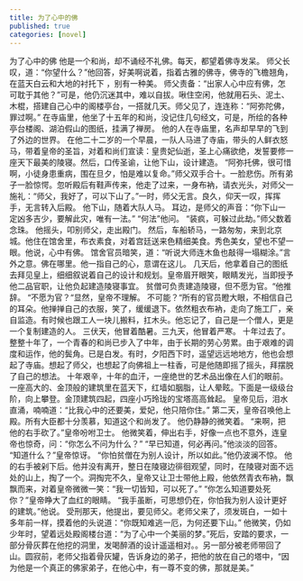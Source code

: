 ```yaml
---
title: 为了心中的佛
published: true
categories: [novel]
---
```


为了心中的佛
他是一个和尚，却不诵经不礼佛。每天，都望着佛寺发呆。
师父长叹，道：“你望什么？”他回答，好美啊说着，指着古雅的佛寺，佛寺的飞檐翘角，在蓝天白云和大地的衬托下 ，别有一种美。
师父责备：“出家人心中应有佛，怎可耽于其他？”可是，他仍沉迷其中，难以自拔。啾住空闲，他就用石头、泥土、木棍，搭建自己心中的阁楼亭台，一搭就几天。师父见了，连连称：“阿弥陀佛，罪过啊。”
在寺庙里，他坐了十五年的和尚，没记住几句经文，可是，所绘的各种亭台楼阁、湖泊假山的图纸，挂满了禅房。
他的人在寺庙里，名声却早早的飞到了外边的世界。
在他二十二岁的一个早晨，一队人马进了寺庙，带头的人鲜衣怒马，带着皇帝的圣旨，对着和尚们宣读：皇贵妃仙逝，圣上心痛欲绝，发誓要修一座天下最美的陵寝。然后，口传圣谕，让他下山，设计建造。
“阿弥托佛，很可惜啊，小徒身患重病，围在旦夕，怕是难以复命。”师父双手合十。一脸悲伤。所有弟子一脸惊愕。忽听殿后有鞋声传来，他走了过来，一身布衲，请衣光头，对师父一施礼：“师父，我好了，可以下山了。”一时，师父无言。良久，仰天一叹，挥挥手，无言转入后殿。
他下山，随着大队人马。
耳边，是师父的声音：“你下山一定凶多吉少，要解此灾，唯有一法。”
“何法”他问。
“装疯，可躲过此劫。”师父数着念珠。
他摇头，叩别师父，走出殿门。
然后，车船轿马，一路匆匆，来到北京城。他住在馆舍里，布衣素食，对着宫廷送来色精细美食。秀色美女，望也不望一眼。他说，心中有佛。
馆舍官员暗笑，道：“听说大师连木鱼也敲得一塌糊涂。”言外之意。佛在哪里。他一指自己的心，意谓在这儿。
几天后，他拿着自己的图纸去拜见皇上，细细叙说着自己的设计和规划。皇帝眉开眼笑，眼睛发光，当即授予他二品官职，让他负起建造陵寝事宜。
贫僧可负责建造陵寝，但不愿为官。“他推辞。
 “不愿为官？“显然，皇帝不理解。
不可能？“所有的官员瞪大眼，不相信自己的耳朵。他掸掸自己的衣服，笑了，缓缓退下。依然粗衣布衲，走向了施工厂，亲自监造。有时候也跟工人一块儿搬料，扛木头。他忘记了，自己是一个僧人，更是一个复制建造的人。
三伏天，他冒着酷暑。三九天，他冒着严寒。
十年过去了。整整十年了，一个青春的和尚已步入了中年，由于长期的劳心劳累。由于艰难的调度和运作，他的鬓角。已是白发。有时，夕阳西下时，遥望远远地地方，他也会想起了寺庙。想起了师父，也想起了向佛祖上一柱香，可是他随即摇了摇头，拜摆脱了自己的想法。
十年艰辛，十年的血汗，一座绝世的艺术品出像在人们的眼前。
一座高大的、金顶般的建筑里在蓝天下，红墙如胭脂，让人晕眩。下面是一级级台阶，向上攀登。金顶建筑四起，四座小巧玲珑的宝塔高高耸起。
皇帝见后，泪水直涌，喃喃道：“比我心中的还要美，爱妃，他只陪你住。”
第二天，皇帝召唤他上殿。所有大臣都十分羡慕，知道这个和尚发了。
他仍静静的微笑着。
“来啊，把他的右手砍了。”皇帝吩咐卫士。
他微笑着，伸出右手，好像一点也不意外，连皇帝也惊奇，问：“你怎么不问为什么？”
“早已知道，何必再问。”他淡淡的回答。
“知道什么？”皇帝惊讶。
“你怕贫僧在为别人设计，所以如此。”他仍波澜不惊。
他的右手被剁下后。他并没有离开，整日在陵寝边徘徊观望，同时，在陵寝对面不远处的山上，掏了一个。洞掏完不久，皇帝又让卫士带他上殿，他依然青衣布衲，飘飘而来，对着皇帝微微一笑：“我一切皆知，可以死了。”
“你怎么知道要处死你？”皇帝睁大了血红的眼睛。
“我手虽断，可思想仍在，你怕我为别人设计更好的建筑。”他说。
受刑那天，他提出，要见师父。老师父来了，须发斑白，一如十多年前一样，摸着他的头说道：“你既知难逃一厄，为何还要下山。”
他微笑，仍如少年时，望着远处殿阁楼台道：“为了心中一个美丽的梦。”死后，安踏的要求，一部分骨灰葬在他挖的洞里，发喝醉酒的设计遥遥相对。。另一部分被老师带回了山。圆寂前，老师父指着骨灰罐，告诉身边的弟子，把他的放在自己的塔中，“因为他是一个真正的佛家弟子，在他心中，有一尊不变的佛，那就是美。”